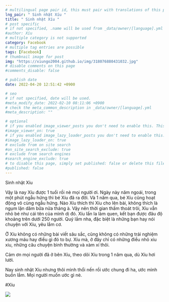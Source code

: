 ```yaml
---
# multilingual page pair id, this must pair with translations of this page. (This name must be unique)
lng_pair: " Sinh nhật Xíu "
title: " Sinh nhật Xíu "
# post specific
# if not specified, .name will be used from _data/owner/[language].yml
#author: Xíu
# multiple category is not supported
category: Facebook
# multiple tag entries are possible
tags: [Facebook]
# thumbnail image for post
img: "https://xiungo2004.github.io/img/318076880431032.jpg"
# disable comments on this page
#comments_disable: false

# publish date
date: 2022-04-20 12:51:42 +0900

# seo
# if not specified, date will be used.
#meta_modify_date: 2022-02-10 08:11:06 +0900
# check the meta_common_description in _data/owner/[language].yml
#meta_description: ""

# optional
# if you enabled image_viewer_posts you don't need to enable this. This is only if image_viewer_posts = false
#image_viewer_on: true
# if you enabled image_lazy_loader_posts you don't need to enable this. This is only if image_lazy_loader_posts = false
#image_lazy_loader_on: true
# exclude from on site search
#on_site_search_exclude: true
# exclude from search engines
#search_engine_exclude: true
# to disable this page, simply set published: false or delete this file
#published: false
---
```


<!-- outline-start -->

Sinh nhật Xíu

Vậy là nay Xíu được 1 tuổi rồi nè mọi người ơi.
Ngày này năm ngoái, trong một phút ngẫu hứng thì bé Xíu đã ra đời. Và 1 năm qua, bé Xíu cũng hoạt động vô cùng ngẫu hứng. Nào Xíu thích thì Xíu cho lên bài, không thích là ngụm lặn dăm bữa nửa tháng à. Vậy nên thời gian thấm thoát trôi, Xíu vẫn nhỏ bé như cái tên của mình dị đó. Xíu lấn la làm quen, kết bạn được đâu độ khoảng trên dưới 250 người. Quý lắm nha, đặc biệt là những bạn hay nói chuyện với Xíu, yêu lắm cơ.

Ở Xíu không có những bài viết sâu sắc, cũng không có những trải nghiệm xương máu hay điều gì đó to bự. Xíu mà, ở đây chỉ có những điều nhỏ xíu xiu, những câu chuyện bình thường và xàm xí thôi.

Cảm ơn mọi người đã ở bên Xíu, theo dõi Xíu trong 1 năm qua, dù Xíu hơi lười.

Nay sinh nhật Xíu nhưng thôi mình thổi nến rồi ước chung đi ha, ước mình buồn lắm. Mọi người muốn ước gì nè.

#Xíu

<!-- outline-end -->

<img src= "https://xiungo2004.github.io/img/318076880431032.jpg">
